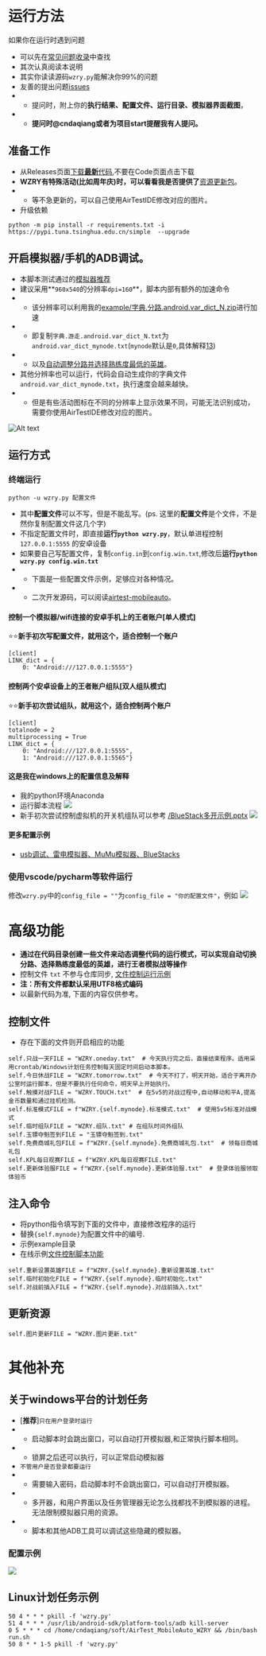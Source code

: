 # 运行方法
如果你在运行时遇到问题
* 可以先在[常见问题收录](https://github.com/cndaqiang/WZRY/issues/42)中查找
* 其次认真阅读本说明
* 其实你读读源码`wzry.py`能解决你99%的问题
* 友善的提出问题[issues](https://github.com/cndaqiang/WZRY/issues)
* * 提问时，附上你的**执行结果、配置文件、运行目录、模拟器界面截图**，
* * **提问时@cndaqiang或者为项目start提醒我有人提问。**


## 准备工作

* 从Releases页面[下载**最新**代码](https://github.com/cndaqiang/WZRY/releases),不要在Code页面点击下载
* **WZRY有特殊活动(比如周年庆)时，可以看看我是否提供了**[资源更新包](https://github.com/cndaqiang/WZRY/issues/8)。
* * 等不急更新的，可以自己使用AirTestIDE修改对应的图片。
* 升级依赖

```
python -m pip install -r requirements.txt -i https://pypi.tuna.tsinghua.edu.cn/simple  --upgrade
```


## 开启模拟器/手机的ADB调试。
* 本脚本测试通过的[模拟器推荐](https://github.com/cndaqiang/WZRY/issues/23)
* 建议采用**`960x540`的分辨率`dpi=160`**，脚本内部有额外的加速命令
* * 该分辨率可以利用我的[example/字典.分路.android.var_dict_N.zip](example/字典.分路.android.var_dict_N.zip)进行加速
* * 即复制`字典.游走.android.var_dict_N.txt`为`android.var_dict_mynode.txt`(`mynode`默认是`0`,具体解释[13](https://github.com/cndaqiang/WZRY/issues/13#issue-2381467976))
* * 以及[自动调整分路并选择熟练度最低的英雄](https://github.com/cndaqiang/WZRY/issues/13#issuecomment-2205392546)。
* 其他分辨率也可以运行，代码会自动生成你的字典文件`android.var_dict_mynode.txt`，执行速度会越来越快。
* * 但是有些活动图标在不同的分辨率上显示效果不同，可能无法识别成功，需要你使用AirTestIDE修改对应的图片。

![Alt text](doc/LDplayer.png)

## 运行方式

### 终端运行

```
python -u wzry.py 配置文件
```

* 其中**配置文件**可以不写，但是不能乱写。(ps. 这里的**配置文件**是个文件，不是然你复制配置文件这几个字)
* 不指定配置文件时，即直接**运行`python wzry.py`**，默认单进程控制 `127.0.0.1:5555` 的安卓设备
* 如果要自己写配置文件，复制`config.in`到`config.win.txt`,修改后**运行`python wzry.py config.win.txt`**
* * 下面是一些配置文件示例，足够应对各种情况。
* * 二次开发源码，可以阅读[airtest-mobileauto](https://pypi.org/project/airtest-mobileauto/)。

#### 控制一个模拟器/wifi连接的安卓手机上的王者账户[单人模式]
⭐⭐**新手初次写配置文件，就用这个，适合控制一个账户**

```
[client]
LINK_dict = {
    0: "Android:///127.0.0.1:5555"}
```

#### 控制两个安卓设备上的王者账户组队[双人组队模式]
⭐⭐**新手初次尝试组队，就用这个，适合控制两个账户**

```
[client]
totalnode = 2
multiprocessing = True
LINK_dict = {
    0: "Android:///127.0.0.1:5555",
    1: "Android:///127.0.0.1:5565"}
```

#### 这是我在windows上的配置信息及解释
* 我的python环境Anaconda
* 运行脚本流程
![](doc/anaconda.png)
* 新手初次尝试控制虚拟机的开关机组队可以参考
[/BlueStack多开示例.pptx](doc/BlueStack多开示例.pptx)
![](doc/BlueStack多开示例.png)

#### 更多配置示例
* [usb调试、雷电模拟器、MuMu模拟器、BlueStacks](doc/config.example.md)

### 使用vscode/pycharm等软件运行
修改`wzry.py`中的`config_file = ""`为`config_file = "你的配置文件"`，例如
![](doc/vscode.PNG)


# 高级功能
* **通过在代码目录创建一些文件来动态调整代码的运行模式，可以实现自动切换分路、选择熟练度最低的英雄，进行王者模拟战等操作**
* 控制文件 `txt` 不参与仓库同步, [文件控制运行示例](https://github.com/cndaqiang/WZRY/issues/13)
* **注：所有文件都默认采用UTF8格式编码**
* 以最新代码为准, 下面的内容仅供参考。


## 控制文件
* 存在下面的文件则开启相应的功能
```
self.只战一天FILE = "WZRY.oneday.txt"  # 今天执行完之后，直接结束程序。适用采用crontab/Windows计划任务控制每天固定时间启动本脚本。
self.今日休战FILE = "WZRY.tomorrow.txt"  # 今天不打了，明天开始，适合于离开办公室时运行脚本，但是不要执行任何命令，明天早上开始执行。
self.触摸对战FILE = "WZRY.TOUCH.txt"  # 在5v5的对战过程中,自动移动和平A,提高金币数量和通过挂机检测。
self.标准模式FILE = f"WZRY.{self.mynode}.标准模式.txt"  # 使用5v5标准对战模式
self.临时组队FILE = "WZRY.组队.txt" # 在组队时间外组队
self.玉镖夺魁签到FILE = "玉镖夺魁签到.txt" 
self.免费商城礼包FILE = f"WZRY.{self.mynode}.免费商城礼包.txt"  # 领每日商城礼包
self.KPL每日观赛FILE = f"WZRY.KPL每日观赛FILE.txt"
self.更新体验服FILE = f"WZRY.{self.mynode}.更新体验服.txt"  # 登录体验服领取体验币
```

## 注入命令
* 将python指令填写到下面的文件中，直接修改程序的运行
* 替换`{self.mynode}`为配置文件中的编号.
* 示例example目录
* 在线示例[文件控制脚本功能](https://github.com/cndaqiang/WZRY/issues/13)

```
self.重新设置英雄FILE = f"WZRY.{self.mynode}.重新设置英雄.txt"
self.临时初始化FILE = f"WZRY.{self.mynode}.临时初始化.txt"
self.对战前插入FILE = f"WZRY.{self.mynode}.对战前插入.txt"
```

## 更新资源
```
self.图片更新FILE = "WZRY.图片更新.txt"
```


# 其他补充
## 关于windows平台的计划任务
* [**推荐**]`只在用户登录时运行`
* * 启动脚本时会跳出窗口，可以自动打开模拟器,和正常执行脚本相同。
* * 锁屏之后还可以执行，可以正常启动模拟器 
* `不管用户是否登录都要运行`
* * 需要输入密码，启动脚本时不会跳出窗口，可以自动打开模拟器。
* * 多开器，和用户界面以及任务管理器无论怎么找都找不到模拟器的进程。无法限制模拟器只用的资源。
* * 脚本和其他ADB工具可以调试这些隐藏的模拟器。

### 配置示例
![](doc/crontab_win.png)

## Linux计划任务示例
```
50 4 * * * pkill -f 'wzry.py'
51 4 * * * /usr/lib/android-sdk/platform-tools/adb kill-server
0 5 * * * cd /home/cndaqiang/soft/AirTest_MobileAuto_WZRY && /bin/bash run.sh
50 8 * * 1-5 pkill -f 'wzry.py'
```